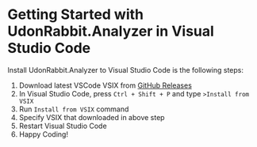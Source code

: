 # Getting Started with UdonRabbit.Analyzer in Visual Studio Code

Install UdonRabbit.Analyzer to Visual Studio Code is the following steps:

1. Download latest VSCode VSIX from [GitHub Releases](https://github.com/mika-f/UdonRabbit.Analyzer/releases/latest)
2. In Visual Studio Code, press `Ctrl + Shift + P` and type `>Install from VSIX`
3. Run `Install from VSIX` command
4. Specify VSIX that downloaded in above step
5. Restart Visual Studio Code
6. Happy Coding!
